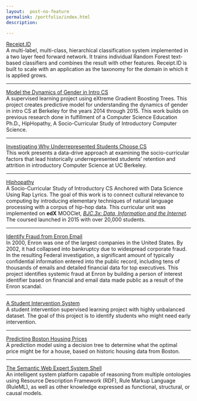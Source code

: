 ```yaml
---
layout:  post-no-feature
permalink: /portfolio/index.html
description:

---
```



[Receipt.ID](https://github.com/omoju/receiptdID)   
A multi-label, multi-class, hierarchical classification system implemented in a two layer feed forward network. It trains individual Random Forest text-based classifiers and combines the result with other features. Receipt.ID is built to scale with an application as the taxonomy for the domain in which it is applied grows.

---

[Model the Dynamics of Gender in Intro CS](https://github.com/omoju/genderCSExperience)   
A supervised learning project using eXtreme Gradient Boosting Trees. This project creates predictive model for understanding the dynamics of gender in intro CS at Berkeley for the years 2014 through 2015. This work builds on previous research done in fulfillment of a Computer Science Education Ph.D., HipHopathy, A Socio-Curricular Study of Introductory Computer Science.

---

[Investigating Why Underrepresented Students Choose CS](https://github.com/omoju/investigatingWhyURMsChooseCS)   
This work presents a data-drive approach at examining the socio-curricular factors that lead historically underrepresented students’ retention and attrition in introductory Computer Science at UC Berkeley.

---

[Hiphopathy](https://github.com/omoju/hiphopathy)   
A Socio-Curricular Study of Introductory CS Anchored with Data Science Using Rap Lyrics. The goal of this work is to connect cultural relevance to computing by introducing elementary techniques of natural language processing with a corpus of hip-hop data. This curricular unit was implemented on **edX** MOOClet, *[BJC.3x: Data, Information and the Internet](https://www.edx.org/course/beauty-joy-computing-cs-principles-part-uc-berkeleyx-bjc-3x).* The coursed launched in 2015 with over 20,000 students.

---

[Identify Fraud from Enron Email](https://github.com/omoju/identifyFraudFromEnronEmail)   
In 2000, Enron was one of the largest companies in the United States. By 2002, it had collapsed into bankruptcy due to widespread corporate fraud. In the resulting Federal investigation, a significant amount of typically confidential information entered into the public record, including tens of thousands of emails and detailed financial data for top executives. This project identifies systemic fraud at Enron by building a person of interest identifier based on financial and email data made public as a result of the Enron scandal.

---

[A Student Intervention System](https://github.com/omoju/studentIntervention)   
A student intervention supervised learning project with highly unbalanced dataset. The goal of this project is to identify students who might need early intervention.


---

[Predicting Boston Housing Prices](https://github.com/omoju/BostonHousingPrediction)   
A prediction model using a decision tree to determine what the optimal price might be for a house, based on historic housing data from Boston.

---

[The Semantic Web Expert System Shell](https://github.com/omoju/SWEXSYS)   
An intelligent system platform capable of reasoning from multiple ontologies using Resource Description Framework (RDF), Rule Markup Language (RuleML), as well as other knowledge expressed as functional, structural, or causal models.
